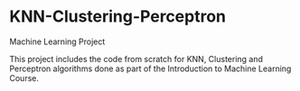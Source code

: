 # KNN-Clustering-Perceptron
Machine Learning Project

This project includes the code from scratch for KNN, Clustering and Perceptron algorithms done as part of the Introduction to Machine Learning Course.
